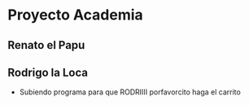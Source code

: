# Proyecto Academia
## Renato el Papu
## Rodrigo la Loca
- Subiendo programa para que RODRIIII porfavorcito haga el carrito
